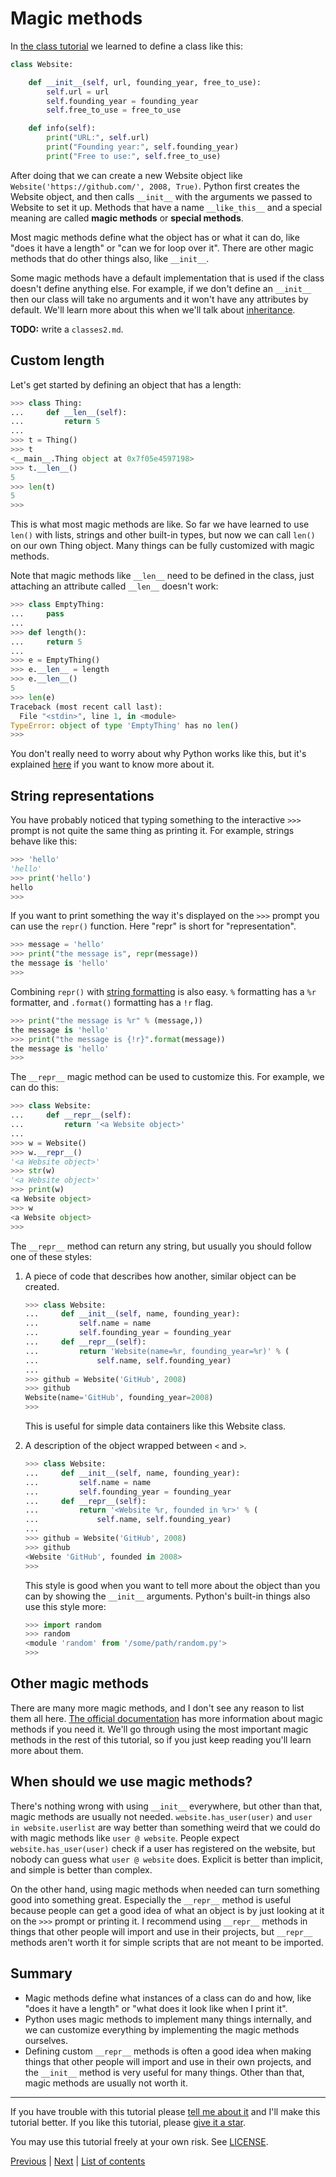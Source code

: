 # Magic methods

In [the class tutorial](../basics/classes.md) we learned to define a
class like this:

```python
class Website:

    def __init__(self, url, founding_year, free_to_use):
        self.url = url
        self.founding_year = founding_year
        self.free_to_use = free_to_use

    def info(self):
        print("URL:", self.url)
        print("Founding year:", self.founding_year)
        print("Free to use:", self.free_to_use)
```

After doing that we can create a new Website object like
`Website('https://github.com/', 2008, True)`. Python first creates the
Website object, and then calls `__init__` with the arguments we passed
to Website to set it up. Methods that have a name `__like_this__` and a
special meaning are called **magic methods** or **special methods**.

Most magic methods define what the object has or what it can do, like
"does it have a length" or "can we for loop over it". There are other
magic methods that do other things also, like `__init__`.

Some magic methods have a default implementation that is used if the
class doesn't define anything else. For example, if we don't define an
`__init__` then our class will take no arguments and it won't have any
attributes by default. We'll learn more about this when we'll talk about
[inheritance](classes2.md).

**TODO:** write a `classes2.md`.

## Custom length

Let's get started by defining an object that has a length:

```python
>>> class Thing:
...     def __len__(self):
...         return 5
...
>>> t = Thing()
>>> t
<__main__.Thing object at 0x7f05e4597198>
>>> t.__len__()
5
>>> len(t)
5
>>>
```

This is what most magic methods are like. So far we have learned to use
`len()` with lists, strings and other built-in types, but now we can
call `len()` on our own Thing object. Many things can be fully
customized with magic methods.

Note that magic methods like `__len__` need to be defined in the class,
just attaching an attribute called `__len__` doesn't work:

```python
>>> class EmptyThing:
...     pass
...
>>> def length():
...     return 5
...
>>> e = EmptyThing()
>>> e.__len__ = length
>>> e.__len__()
5
>>> len(e)
Traceback (most recent call last):
  File "<stdin>", line 1, in <module>
TypeError: object of type 'EmptyThing' has no len()
>>>
```

You don't really need to worry about why Python works like this, but
it's explained
[here](https://docs.python.org/3/reference/datamodel.html#special-method-lookup)
if you want to know more about it.

## String representations

You have probably noticed that typing something to the interactive `>>>`
prompt is not quite the same thing as printing it. For example,
strings behave like this:

```python
>>> 'hello'
'hello'
>>> print('hello')
hello
>>>
```

If you want to print something the way it's displayed on the `>>>`
prompt you can use the `repr()` function. Here "repr" is short for
"representation".

```python
>>> message = 'hello'
>>> print("the message is", repr(message))
the message is 'hello'
>>>
```

Combining `repr()` with [string
formatting](../basics/handy-stuff-strings.md#string-formatting) is also
easy. `%` formatting has a `%r` formatter, and `.format()` formatting
has a `!r` flag.

```python
>>> print("the message is %r" % (message,))
the message is 'hello'
>>> print("the message is {!r}".format(message))
the message is 'hello'
>>>
```

The `__repr__` magic method can be used to customize this. For example,
we can do this:

```python
>>> class Website:
...     def __repr__(self):
...         return '<a Website object>'
...
>>> w = Website()
>>> w.__repr__()
'<a Website object>'
>>> str(w)
'<a Website object>'
>>> print(w)
<a Website object>
>>> w
<a Website object>
>>>
```

The `__repr__` method can return any string, but usually you should
follow one of these styles:

1. A piece of code that describes how another, similar object can be
    created.

    ```python
    >>> class Website:
    ...     def __init__(self, name, founding_year):
    ...         self.name = name
    ...         self.founding_year = founding_year
    ...     def __repr__(self):
    ...         return 'Website(name=%r, founding_year=%r)' % (
    ...             self.name, self.founding_year)
    ...
    >>> github = Website('GitHub', 2008)
    >>> github
    Website(name='GitHub', founding_year=2008)
    >>>
    ```

    This is useful for simple data containers like this Website class.

2. A description of the object wrapped between `<` and `>`.

    ```python
    >>> class Website:
    ...     def __init__(self, name, founding_year):
    ...         self.name = name
    ...         self.founding_year = founding_year
    ...     def __repr__(self):
    ...         return '<Website %r, founded in %r>' % (
    ...             self.name, self.founding_year)
    ...
    >>> github = Website('GitHub', 2008)
    >>> github
    <Website 'GitHub', founded in 2008>
    >>>
    ```

    This style is good when you want to tell more about the object than
    you can by showing the `__init__` arguments. Python's built-in
    things also use this style more:

    ```python
    >>> import random
    >>> random
    <module 'random' from '/some/path/random.py'>
    >>>
    ```

## Other magic methods

There are many more magic methods, and I don't see any reason to list
them all here. [The official
documentation](https://docs.python.org/3/reference/datamodel.html) has
more information about magic methods if you need it. We'll go through
using the most important magic methods in the rest of this tutorial, so
if you just keep reading you'll learn more about them.

## When should we use magic methods?

There's nothing wrong with using `__init__` everywhere, but other than
that, magic methods are usually not needed. `website.has_user(user)` and
`user in website.userlist` are way better than something weird that we
could do with magic methods like `user @ website`. People expect
`website.has_user(user)` check if a user has registered on the website,
but nobody can guess what `user @ website` does. Explicit is better than
implicit, and simple is better than complex.

On the other hand, using magic methods when needed can turn something
good into something great. Especially the `__repr__` method is useful
because people can get a good idea of what an object is by just looking
at it on the `>>>` prompt or printing it. I recommend using `__repr__`
methods in things that other people will import and use in their
projects, but `__repr__` methods aren't worth it for simple scripts that
are not meant to be imported.

## Summary

- Magic methods define what instances of a class can do and how, like
    "does it have a length" or "what does it look like when I print it".
- Python uses magic methods to implement many things internally, and we
    can customize everything by implementing the magic methods
    ourselves.
- Defining custom `__repr__` methods is often a good idea when making
    things that other people will import and use in their own projects,
    and the `__init__` method is very useful for many things.
    Other than that, magic methods are usually not worth it.

***

If you have trouble with this tutorial please [tell me about
it](../contact-me.md) and I'll make this tutorial better. If you
like this tutorial, please [give it a
star](../README.md#how-can-i-thank-you-for-writing-and-sharing-this-tutorial).

You may use this tutorial freely at your own risk. See
[LICENSE](../LICENSE).

[Previous](functions.md) | [Next](iters.md) |
[List of contents](../README.md#advanced)
